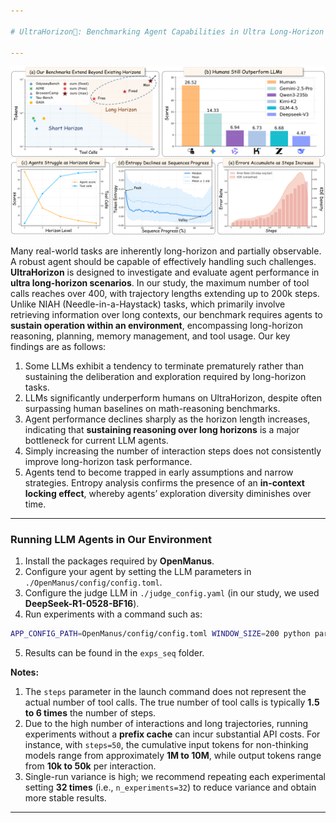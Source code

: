 ```yaml
---

# UltraHorizon🔭: Benchmarking Agent Capabilities in Ultra Long-Horizon Scenarios

---
```


![Benchmark Illustration](misc/main.png)

Many real-world tasks are inherently long-horizon and partially observable. A robust agent should be capable of effectively handling such challenges. **UltraHorizon** is designed to investigate and evaluate agent performance in **ultra long-horizon scenarios**. In our study, the maximum number of tool calls reaches over 400, with trajectory lengths extending up to 200k steps. Unlike NIAH (Needle-in-a-Haystack) tasks, which primarily involve retrieving information over long contexts, our benchmark requires agents to **sustain operation within an environment**, encompassing long-horizon reasoning, planning, memory management, and tool usage. Our key findings are as follows:

1. Some LLMs exhibit a tendency to terminate prematurely rather than sustaining the deliberation and exploration required by long-horizon tasks.
2. LLMs significantly underperform humans on UltraHorizon, despite often surpassing human baselines on math-reasoning benchmarks.
3. Agent performance declines sharply as the horizon length increases, indicating that **sustaining reasoning over long horizons** is a major bottleneck for current LLM agents.
4. Simply increasing the number of interaction steps does not consistently improve long-horizon task performance.
5. Agents tend to become trapped in early assumptions and narrow strategies. Entropy analysis confirms the presence of an **in-context locking effect**, whereby agents’ exploration diversity diminishes over time.

---

### Running LLM Agents in Our Environment

1. Install the packages required by **OpenManus**.
2. Configure your agent by setting the LLM parameters in `./OpenManus/config/config.toml`.
3. Configure the judge LLM in `./judge_config.yaml` (in our study, we used **DeepSeek-R1-0528-BF16**).
4. Run experiments with a command such as:

```bash
APP_CONFIG_PATH=OpenManus/config/config.toml WINDOW_SIZE=200 python parallel_run.py --env seq --steps 50 --index part1 --n_experiments 4 --max_concurrency 4 --exp_folder exps_seq
```

5. Results can be found in the `exps_seq` folder.

**Notes:**

1. The `steps` parameter in the launch command does not represent the actual number of tool calls. The true number of tool calls is typically **1.5 to 6 times** the number of steps.
2. Due to the high number of interactions and long trajectories, running experiments without a **prefix cache** can incur substantial API costs. For instance, with `steps=50`, the cumulative input tokens for non-thinking models range from approximately **1M to 10M**, while output tokens range from **10k to 50k** per interaction.
3. Single-run variance is high; we recommend repeating each experimental setting **32 times** (i.e., `n_experiments=32`) to reduce variance and obtain more stable results.

---


